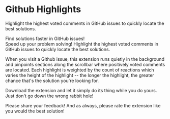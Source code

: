 # Github Highlights
Highlight the highest voted comments in GitHub issues to quickly locate the best solutions.

Find solutions faster in GitHub issues! <br>
Speed up your problem solving!
Highlight the highest voted comments in GitHub issues to quickly locate the best solutions.

When you visit a Github issue, this extension runs quietly in the background and pinpoints sections along the scrollbar where positively voted comments are located. Each highlight is weighted by the count of reactions which varies the height of the highlight -- the longer the highlight, the greater chance that's the solution you're looking for.

Download the extension and let it simply do its thing while you do yours. Just don't go down the wrong rabbit hole!

Please share your feedback! And as always, please rate the extension like you would the best solution!
